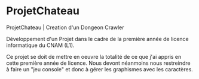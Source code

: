 # ProjetChateau
ProjetChateau | Creation d'un Dongeon Crawler

Développement d'un Projet dans le cadre de la première année de licence informatique du CNAM (L1).

Ce projet se doit de mettre en oeuvre la totalité de ce que j'ai appris en cette première année
de licence. Nous devont néanmoins nous restreindre à faire un "jeu console" et donc à gérer
les graphismes avec les caractères.
